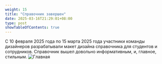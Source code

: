 ```yaml
---
weight: 15
title: "Справочник завершен"
date: 2025-03-16T21:29:01+08:00
type: post
showTableOfContents: true
---
```

С 10 февраля 2025 года по 15 марта 2025 года участники команды дизайнеров разрабатывали макет дизайна справочника для студентов и сотрудников. Справочник вышел довольно информативным, и, главное, стильным.
![Главная](<https://i.postimg.cc/Twmk4sPD/2025-05-13-204343.png>)
